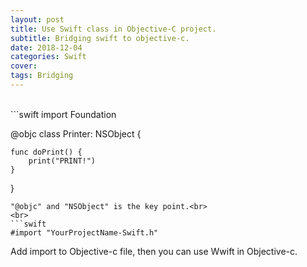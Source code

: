 ```yaml
---
layout: post
title: Use Swift class in Objective-C project.
subtitle: Bridging swift to objective-c.
date: 2018-12-04
categories: Swift
cover:
tags: Bridging
---
```

<br>
```swift
import Foundation

@objc class Printer: NSObject {

    func doPrint() {
        print("PRINT!")
    }

}
```
"@objc" and "NSObject" is the key point.<br>
<br>
```swift
#import "YourProjectName-Swift.h"
```
Add import to Objective-c file, then you can use Wwift in Objective-c.
